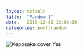 ```yaml
---
layout: default
title:  "Random—1"
date:   2015-12-08 13:00:00
categories: post-random
---
```

<img src="http://payload131.cargocollective.com/1/10/325579/4935299/ks1.jpg" alt="Keppsake cover">
Yes

